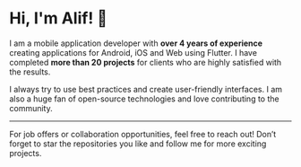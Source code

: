 # Hi, I'm Alif! 👋

I am a mobile application developer with **over 4 years of experience** creating applications for Android, iOS and Web using Flutter. I have completed **more than 20 projects** for clients who are highly satisfied with the results.

I always try to use best practices and create user-friendly interfaces. I am also a huge fan of open-source technologies and love contributing to the community.

---
For job offers or collaboration opportunities, feel free to reach out! Don’t forget to star the repositories you like and follow me for more exciting projects.